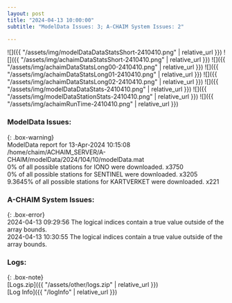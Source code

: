 ```yaml
---
layout: post
title: "2024-04-13 10:00:00"
subtitle: "ModelData Issues: 3; A-CHAIM System Issues: 2"

---
```


![]({{ "/assets/img/modelDataDataStatsShort-2410410.png" | relative_url }})
![]({{ "/assets/img/achaimDataStatsShort-2410410.png" | relative_url }})
![]({{ "/assets/img/achaimDataStatsLong00-2410410.png" | relative_url }})
![]({{ "/assets/img/achaimDataStatsLong01-2410410.png" | relative_url }})
![]({{ "/assets/img/achaimDataStatsLong02-2410410.png" | relative_url }})
![]({{ "/assets/img/modelDataDataStats-2410410.png" | relative_url }})
![]({{ "/assets/img/modelDataStationStats-2410410.png" | relative_url }})
![]({{ "/assets/img/achaimRunTime-2410410.png" | relative_url }})


### ModelData Issues:  
  
{: .box-warning}  
 ModelData report for 13-Apr-2024 10:15:08   
 /home/chaim/ACHAIM_SERVER/A-CHAIM/modelData/2024/104/10/modelData.mat   
 0% of all possible stations for IONO were downloaded. x3750   
 0% of all possible stations for SENTINEL were downloaded. x3205   
 9.3645% of all possible stations for KARTVERKET were downloaded. x221   
  
### A-CHAIM System Issues:  
  
{: .box-error}  
2024-04-13 09:29:56 The logical indices contain a true value outside of the array bounds.  
2024-04-13 10:30:55 The logical indices contain a true value outside of the array bounds.  

### Logs:  
  
{: .box-note}  
[Logs.zip]({{ "/assets/other/logs.zip" | relative_url }})  
[Log Info]({{ "/logInfo" | relative_url }})  
